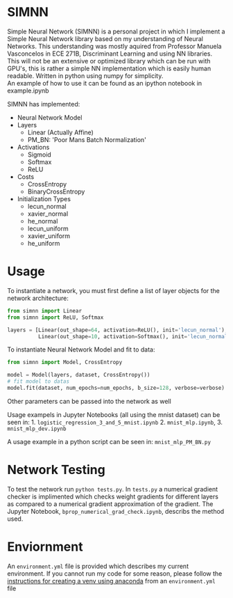 # SIMNN
Simple Neural Network (SIMNN) is a personal project in which I implement a Simple Neural Network library based on my understanding of Neural Networks. This understanding was mostly aquired from Professor Manuela Vasconcelos in ECE 271B, Discriminant Learning and using NN libraries.  
This will not be an extensive or optimized library which can be run with GPU's, this is rather a simple NN implementation which is easily human readable. Written in python using numpy for simplicity.  
An example of how to use it can be found as an ipython notebook in example.ipynb

SIMNN has implemented:
- Neural Network Model
- Layers
	- Linear (Actually Affine)
	- PM_BN: 'Poor Mans Batch Normalization'
- Activations
	- Sigmoid
	- Softmax
	- ReLU
- Costs
	- CrossEntropy
	- BinaryCrossEntropy
- Initialization Types
	- lecun_normal
	- xavier_normal
	- he_normal
	- lecun_uniform
	- xavier_uniform
	- he_uniform

# Usage
To instantiate a network, you must first define a list of layer objects for the network architecture:

```python
from simnn import Linear
from simnn import ReLU, Softmax

layers = [Linear(out_shape=64, activation=ReLU(), init='lecun_normal'),
          Linear(out_shape=10, activation=Softmax(), init='lecun_normal')]
```

To instantiate Neural Network Model and fit to data:

```python
from simnn import Model, CrossEntropy

model = Model(layers, dataset, CrossEntropy())
# fit model to datas
model.fit(dataset, num_epochs=num_epochs, b_size=128, verbose=verbose)
```

Other parameters can be passed into the network as well

Usage exampels in Jupyter Notebooks (all using the mnist dataset) can be seen in: 1. `logistic_regression_3_and_5_mnist.ipynb` 2. `mnist_mlp.ipynb`, 3. `mnist_mlp_dev.ipynb`

A usage example in a python script can be seen in: `mnist_mlp_PM_BN.py`

# Network Testing
To test the network run `python tests.py`.
In `tests.py` a numerical gradient checker is implimented which checks weight gradients for different layers as compared to a numerical gradient approximation of the gradient. The Jupyter Notebook, `bprop_numerical_grad_check.ipynb`, describs the method used.

# Enviornment
An `environment.yml` file is provided which describes my current environment. If you cannot run my code for some reason, please follow the [instructions for creating a venv using anaconda](https://conda.io/docs/user-guide/tasks/manage-environments.html#creating-an-environment-from-an-environment-yml-file) from an `environment.yml` file
